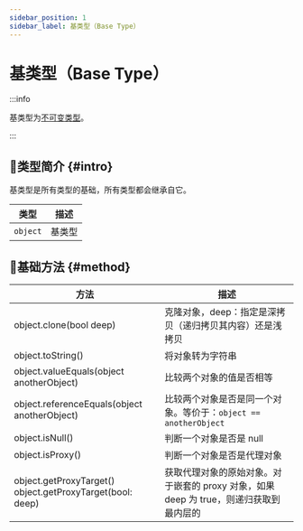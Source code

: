 ```yaml
---
sidebar_position: 1
sidebar_label: 基类型（Base Type）
---
```


# 基类型（Base Type）

:::info

基类型为[不可变类型](./#immutable-data-type)。

:::

## 🐳类型简介 {#intro}

基类型是所有类型的基础，所有类型都会继承自它。

|   类型   | 描述   |
| :------: | ------ |
| `object` | 基类型 |

## 🏅基础方法 {#method}

| 方法                                                         | 描述                                                         |
| ------------------------------------------------------------ | ------------------------------------------------------------ |
| object.clone(bool deep)                                      | 克隆对象，deep：指定是深拷贝（递归拷贝其内容）还是浅拷贝     |
| object.toString()                                            | 将对象转为字符串                                             |
| object.valueEquals(object anotherObject)                     | 比较两个对象的值是否相等                                     |
| object.referenceEquals(object anotherObject)                 | 比较两个对象是否是同一个对象。等价于：`object == anotherObject` |
| object.isNull()                                              | 判断一个对象是否是 null                                      |
| object.isProxy()                                             | 判断一个对象是否是代理对象                                   |
| object.getProxyTarget()<br />object.getProxyTarget(bool: deep) | 获取代理对象的原始对象。对于嵌套的 proxy 对象，如果 deep 为 true，则递归获取到最内层的 |
